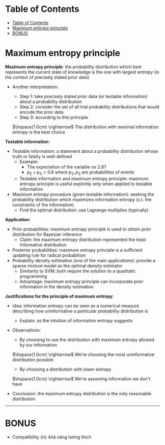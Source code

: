 <!-- TOC titleSize:1 tabSpaces:2 depthFrom:1 depthTo:6 withLinks:1 updateOnSave:1 orderedList:0 skip:0 title:1 charForUnorderedList:* -->
# Table of Contents
- [Table of Contents](#table-of-contents)
- [Maximum entropy principle](#maximum-entropy-principle)
- [BONUS](#bonus)
<!-- /TOC -->

# Maximum entropy principle
**Maximum entropy principle**: the probability distribution which best represents the current state of knowledge is the one with largest entropy (in the context of precisely stated prior data)
* Another interpretation: 
    * Step 1: take precisely stated prior data (or testable information) about a probability distribution
    * Step 2: consider the set of all trial probability distributions that would encode the prior data
    * Step 3: according to this principle
    
    $\hspace{1.0cm} \rightarrow$ The distribution with maximal information entropy is the best choice

**Testable information**:
* Testable information: a statement about a probability distribution whose truth or falsity is well-defined
    * Example:
        * The expectation of the variable os $2.87$
        * $p_2 + p_3 > 0.6$ where $p_2, p_3$ are probabilities of events
    * Testable information and maximum entropy principle: maximum entropy principle is useful explicitly only when applied to testable information
* Maximum entropy procedure (given testable information): seeking the probability distribution which maximizes information entropy (s.t. the constraints of the information)
    * Find the optimal distribution: use Lagrange multiplies (typically)

**Application**:
* Prior probabilities: maximum entropy principle is used to obtain prior distribution for Bayesian inference
    * Claim: the maximum entropy distribution represented the least informative distribution
* Posterior probabilities: maximum entropy principle is a sufficient updating rule for radical probabilism
* Probability density estimation (one of the main applications): provide a sparse mixture model as the optimal density estimator
    * Similarity to SVM: both require the solution to a quadratic programming
    * Advantage: maximum entropy principle can incorporate prior information in the density estimation

**Justifications for the principle of maximum entropy**:
* Idea: information entropy can be seen as a numerical measure describing how uninformative a particular probability distribution is
    * Explain: as the intuition of information entropy suggests
* Observations: 
    * By choosing to use the distribution with maximum entropy allowed by our information
    
    $\hspace{1.0cm} \rightarrow$ We're choosing the most uninformative distribution possible
    * By choosing a distribution with lower entropy
    
    $\hspace{1.0cm} \rightarrow$ We're assuming information we don't have
* Conclusion: the maximum entropy distribution is the only reasonable distribution

---

# BONUS
* Compatibility (n): khả năng tương thích